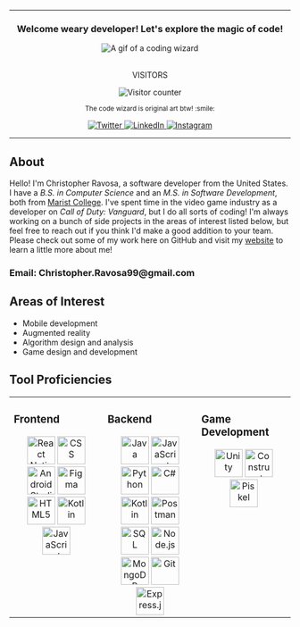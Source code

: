 <hr/>
<h3 align="center">Welcome weary developer! Let's explore the magic of code!</h3>
<div align="center">
  <img 
       src="https://piskel-imgstore-b.appspot.com/img/6246b27d-a724-11ec-a173-5f19532e15bf.gif"
       alt="A gif of a coding wizard"
  />
  <br />
  <br />
  <p>VISITORS</p>
  <img
     src="https://profile-counter.glitch.me/crav12345/count.svg"
     alt="Visitor counter"
  />
</div>
<p align="center">
  <sub>The code wizard is original art btw! :smile:</sub>
</p>
<p align="center">
  <a href="https://twitter.com/cravosa1" target="_blank">
    <img src="https://img.shields.io/badge/twitter-%231DA1F2.svg?&style=for-the-badge&logo=twitter&logoColor=white&color=071A2C" alt="Twitter"/>
  </a>
  <a href="https://www.linkedin.com/in/christopherravosa/" target="_blank">
    <img src="https://img.shields.io/badge/linkedin-%230077B5.svg?&style=for-the-badge&logo=linkedin&logoColor=white&color=071A2C" alt="LinkedIn"/>
  </a>
  <a href="https://www.instagram.com/crav12345/" target="_blank">
    <img src="https://img.shields.io/badge/instagram-%23E4405F.svg?&style=for-the-badge&logo=instagram&logoColor=white&color=071A2C" alt="Instagram"/>
  </a>
</p>
<hr/>
<h2>About</h2>
<p>Hello! I'm Christopher Ravosa, a software developer from the United States. I have a <em>B.S. in Computer Science</em> and an <em>M.S. in Software Development</em>, both from <a href="https://www.marist.edu/" target="_blank">Marist College</a>. I've spent time in the video game industry as a developer on <em>Call of Duty: Vanguard</em>, but I do all sorts of coding! I'm always working on a bunch of side projects in the areas of interest listed below, but feel free to reach out if you think I'd make a good addition to your team. Please check out some of my work here on GitHub and visit my <a href="https://www.chrisravosa.com" target="_blank">website</a> to learn a little more about me!</p>
<h3>Email: Christopher.Ravosa99@gmail.com</h3>
<h2>Areas of Interest</h2>
<ul>
  <li>Mobile development</li>
  <li>Augmented reality</li>
  <li>Algorithm design and analysis</li>
  <li>Game design and development</li>
</ul>
<h2>Tool Proficiencies</h2>
<table><tr><td valign="top" width="33%">
  
### Frontend
<div align="center">
  <img
       width="50"
       src="https://upload.wikimedia.org/wikipedia/commons/thumb/a/a7/React-icon.svg/1200px-React-icon.svg.png"
       alt="React Native"
  />
  <img
       width="50"
       src="https://www.freepnglogos.com/uploads/html5-logo-png/html5-logo-css-logo-png-transparent-svg-vector-bie-supply-9.png"
       alt="CSS"
  />
  <img
       width="50"
       src="https://upload.wikimedia.org/wikipedia/commons/thumb/e/e3/Android_Studio_Icon_%282014-2019%29.svg/1200px-Android_Studio_Icon_%282014-2019%29.svg.png"
       alt="Android Studio"
  />
  <img
       width="50"
       src="https://upload.wikimedia.org/wikipedia/commons/3/33/Figma-logo.svg"
       alt="Figma"
  />
  <img
       width="50"
       src="https://upload.wikimedia.org/wikipedia/commons/thumb/6/61/HTML5_logo_and_wordmark.svg/2048px-HTML5_logo_and_wordmark.svg.png"
       alt="HTML5"
  />
  <img
       width="50"
       src="https://upload.wikimedia.org/wikipedia/commons/thumb/0/06/Kotlin_Icon.svg/2048px-Kotlin_Icon.svg.png"
       alt="Kotlin"
  />
  <img
       width="50"
       src="https://upload.wikimedia.org/wikipedia/commons/thumb/9/99/Unofficial_JavaScript_logo_2.svg/2048px-Unofficial_JavaScript_logo_2.svg.png"
       alt="JavaScript"
  />
</div></td><td valign="top" width="33%">

### Backend
<div align="center">
  <img
       width="50"
       src="https://cdn.freebiesupply.com/logos/thumbs/2x/java-4-logo.png"
       alt="Java"
  />
  <img
       width="50"
       src="https://upload.wikimedia.org/wikipedia/commons/thumb/9/99/Unofficial_JavaScript_logo_2.svg/2048px-Unofficial_JavaScript_logo_2.svg.png"
       alt="JavaScript"
  />
  <img
       width="50"
       src="https://upload.wikimedia.org/wikipedia/commons/thumb/c/c3/Python-logo-notext.svg/640px-Python-logo-notext.svg.png"
       alt="Python"
  />
  <img
       width="50"
       src="https://pluralsight.imgix.net/paths/path-icons/csharp-e7b8fcd4ce.png"
       alt="C#"
  />
  <img
       width="50"
       src="https://upload.wikimedia.org/wikipedia/commons/thumb/0/06/Kotlin_Icon.svg/2048px-Kotlin_Icon.svg.png"
       alt="Kotlin"
  />
  <img
       width="50"
       src="https://res.cloudinary.com/postman/image/upload/t_team_logo/v1629869194/team/2893aede23f01bfcbd2319326bc96a6ed0524eba759745ed6d73405a3a8b67a8"
       alt="Postman"
  />
  <img
       width="50"
       src="https://image.winudf.com/v2/image1/YWlyLlNRTEVkaXRvcl9pY29uXzE1NjY5OTkyOTJfMDc5/icon.png?w=&fakeurl=1"
       alt="SQL"
  />
  <img
       width="50"
       src="https://upload.wikimedia.org/wikipedia/commons/thumb/d/d9/Node.js_logo.svg/1200px-Node.js_logo.svg.png"
       alt="Node.js"
  />
  <img
       width="50"
       src="https://cdn.iconscout.com/icon/free/png-256/mongodb-226029.png"
       alt="MongoDB"
  />
  <img
       width="50"
       src="https://git-scm.com/images/logos/downloads/Git-Icon-1788C.png"
       alt="Git"
  />
  <img
       width="50"
       src="https://www.sohamkamani.com/static/65137ed3c844d05124dcfdab28263c21/38cea/express-routing-logo.png"
       alt="Express.js"
  />
</div></td><td valign="top" width="33%">

### Game Development
<div align="center">
  <img
       width="50"
       src="https://cdn.freebiesupply.com/logos/large/2x/unity-69-logo-png-transparent.png"
       alt="Unity"
  />
  <img
       width="50"
       src="https://upload.wikimedia.org/wikipedia/commons/thumb/7/79/Construct_3_Logo.svg/1200px-Construct_3_Logo.svg.png"
       alt="Construct"
  />
  <img
       width="50"
       src="https://msbassetttech.weebly.com/uploads/1/3/3/9/13391031/piksel-logo_orig.png"
       alt="Piskel"
  />
</div></td></tr></table>

<br />

<!--
**crav12345/crav12345** is a ✨ _special_ ✨ repository because its `README.md` (this file) appears on your GitHub profile.

Here are some ideas to get you started:

- 🔭 I’m currently working on ...
- 🌱 I’m currently learning ...
- 👯 I’m looking to collaborate on ...
- 🤔 I’m looking for help with ...
- 💬 Ask me about ...
- 📫 How to reach me: ...
- 😄 Pronouns: ...
- ⚡ Fun fact: ...
-->

